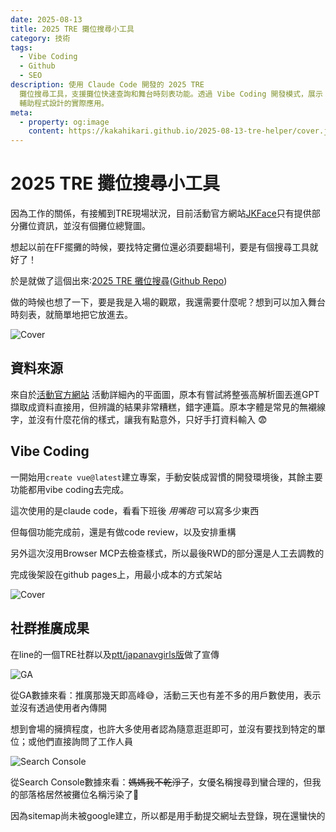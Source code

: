```yaml
---
date: 2025-08-13
title: 2025 TRE 攤位搜尋小工具
category: 技術
tags:
  - Vibe Coding
  - Github
  - SEO
description: 使用 Claude Code 開發的 2025 TRE
  攤位搜尋工具，支援攤位快速查詢和舞台時刻表功能。透過 Vibe Coding 開發模式，展示 AI
  輔助程式設計的實際應用。
meta:
  - property: og:image
    content: https://kakahikari.github.io/2025-08-13-tre-helper/cover.jpg
---
```


# 2025 TRE 攤位搜尋小工具

因為工作的關係，有接觸到TRE現場狀況，目前活動官方網站[JKFace](https://jkface.net/)只有提供部分攤位資訊，並沒有個攤位總覽圖。

想起以前在FF擺攤的時候，要找特定攤位還必須要翻場刊，要是有個搜尋工具就好了！

於是就做了這個出來:[2025 TRE 攤位搜尋](https://kakahikari.github.io/2025-tre-helper/)([Github Repo](https://github.com/kakahikari/2025-tre-helper))

做的時候也想了一下，要是我是入場的觀眾，我還需要什麼呢？想到可以加入舞台時刻表，就簡單地把它放進去。

![Cover](/2025-08-13-tre-helper/cover.jpg)

## 資料來源

來自於[活動官方網站](https://jkface.net/events/179#information) 活動詳細內的平面圖，原本有嘗試將整張高解析圖丟進GPT擷取成資料直接用，但辨識的結果非常糟糕，錯字連篇。原本字體是常見的無襯線字，並沒有什麼花俏的樣式，讓我有點意外，只好手打資料輸入 😨

## Vibe Coding

一開始用`create vue@latest`建立專案，手動安裝成習慣的開發環境後，其餘主要功能都用vibe coding去完成。

這次使用的是claude code，看看下班後 _用嘴砲_ 可以寫多少東西

但每個功能完成前，還是有做code review，以及安排重構

另外這次沒用Browser MCP去檢查樣式，所以最後RWD的部分還是人工去調教的

完成後架設在github pages上，用最小成本的方式架站

![Cover](/2025-08-13-tre-helper/ai-image.jpg)

## 社群推廣成果

在line的一個TRE社群以及[ptt/japanavgirls版](https://www.ptt.cc/bbs/japanavgirls/M.1753864070.A.C34.html)做了宣傳

![GA](/2025-08-13-tre-helper/ga.jpg)

從GA數據來看：推廣那幾天即高峰😅，活動三天也有差不多的用戶數使用，表示並沒有透過使用者內傳開

想到會場的擁擠程度，也許大多使用者認為隨意逛逛即可，並沒有要找到特定的單位；或他們直接詢問了工作人員

![Search Console](/2025-08-13-tre-helper/search-console.jpg)

從Search Console數據來看：~~媽媽我不乾淨了~~，女優名稱搜尋到蠻合理的，但我的部落格居然被攤位名稱污染了🤪

因為sitemap尚未被google建立，所以都是用手動提交網址去登錄，現在還蠻快的
